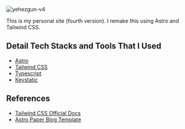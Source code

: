 ![yehezgun-v4](https://socialify.git.ci/yehezkielgunawan/yehezgun-v4/image?description=1&name=1&owner=1&stargazers=1&theme=Light)

This is my personal site (fourth version). I remake this using Astro and
Tailwind CSS.

## Detail Tech Stacks and Tools That I Used

- [Astro](https://astro.build/)
- [Tailwind CSS](https://tailwindcss.com/)
- [Typescript](https://www.typescriptlang.org/)
- [Keystatic](https://keystatic.com/)

## References

- [Tailwind CSS Official Docs](https://tailwindcss.com/)
- [Astro Paper Blog Template](https://astro-paper.pages.dev/)
